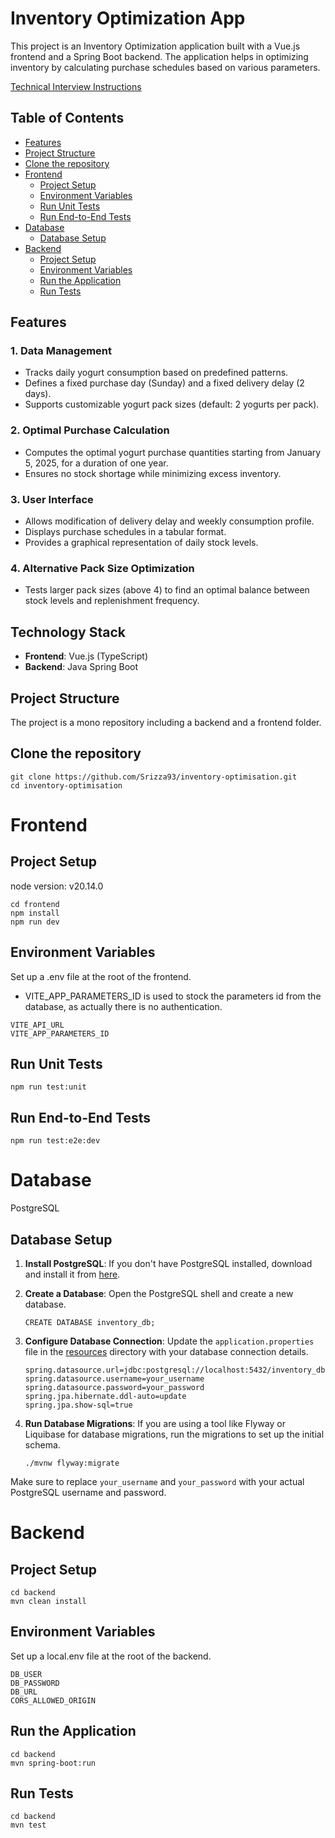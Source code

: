 # Inventory Optimization App

This project is an Inventory Optimization application built with a Vue.js frontend and a Spring Boot backend. The application helps in optimizing inventory by calculating purchase schedules based on various parameters.

[Technical Interview Instructions](https://docs.google.com/document/d/1JrymuUlePo70TVO0uUy8um-2Q8GT6_ed-iyAcnnnMec/edit?usp=sharing)

## Table of Contents

- [Features](#features)
- [Project Structure](#project-structure)
- [Clone the repository](#clone-the-repository)
- [Frontend](#frontend)
  - [Project Setup](#project-setup)
  - [Environment Variables](#environment-variables)
  - [Run Unit Tests](#run-unit-tests)
  - [Run End-to-End Tests](#run-end-to-end-tests)
- [Database](#database)
  - [Database Setup](#database-setup)
- [Backend](#backend)
  - [Project Setup](#project-setup-1)
  - [Environment Variables](#environment-variables-1)
  - [Run the Application](#run-the-application)
  - [Run Tests](#run-tests)

## Features

### 1. Data Management

- Tracks daily yogurt consumption based on predefined patterns.
- Defines a fixed purchase day (Sunday) and a fixed delivery delay (2 days).
- Supports customizable yogurt pack sizes (default: 2 yogurts per pack).

### 2. Optimal Purchase Calculation

- Computes the optimal yogurt purchase quantities starting from January 5, 2025, for a duration of one year.
- Ensures no stock shortage while minimizing excess inventory.

### 3. User Interface

- Allows modification of delivery delay and weekly consumption profile.
- Displays purchase schedules in a tabular format.
- Provides a graphical representation of daily stock levels.

### 4. Alternative Pack Size Optimization

- Tests larger pack sizes (above 4) to find an optimal balance between stock levels and replenishment frequency.

## Technology Stack

- **Frontend**: Vue.js (TypeScript)
- **Backend**: Java Spring Boot

## Project Structure

The project is a mono repository including a backend and a frontend folder.

## Clone the repository

```
git clone https://github.com/Srizza93/inventory-optimisation.git
cd inventory-optimisation
```

# Frontend

## Project Setup

node version: v20.14.0

```
cd frontend
npm install
npm run dev
```

## Environment Variables

Set up a .env file at the root of the frontend.

- VITE_APP_PARAMETERS_ID is used to stock the parameters id from the database, as actually there is no authentication.

```
VITE_API_URL
VITE_APP_PARAMETERS_ID
```

## Run Unit Tests

```
npm run test:unit
```

## Run End-to-End Tests

```
npm run test:e2e:dev
```

# Database

PostgreSQL

## Database Setup

1. **Install PostgreSQL**: If you don't have PostgreSQL installed, download and install it from [here](https://www.postgresql.org/download/).

2. **Create a Database**: Open the PostgreSQL shell and create a new database.

   ```
   CREATE DATABASE inventory_db;
   ```

3. **Configure Database Connection**: Update the `application.properties` file in the [resources](http://_vscodecontentref_/0) directory with your database connection details.

   ```properties
   spring.datasource.url=jdbc:postgresql://localhost:5432/inventory_db
   spring.datasource.username=your_username
   spring.datasource.password=your_password
   spring.jpa.hibernate.ddl-auto=update
   spring.jpa.show-sql=true
   ```

4. **Run Database Migrations**: If you are using a tool like Flyway or Liquibase for database migrations, run the migrations to set up the initial schema.

   ```
   ./mvnw flyway:migrate
   ```

Make sure to replace `your_username` and `your_password` with your actual PostgreSQL username and password.

# Backend

## Project Setup

```
cd backend
mvn clean install
```

## Environment Variables

Set up a local.env file at the root of the backend.

```
DB_USER
DB_PASSWORD
DB_URL
CORS_ALLOWED_ORIGIN
```

## Run the Application

```
cd backend
mvn spring-boot:run
```

## Run Tests

```
cd backend
mvn test
```
